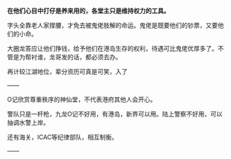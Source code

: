 **在他们心目中打仔是养来用的，各堂主只是维持权力的工具。**

字头全靠老人家撑腰，才免去被鬼佬肢解的命运。鬼佬是既要他们的钞票，又要他们的小命。

大圈龙答应让他们挣钱，给予他们在港岛生存的权利，待遇可比鬼佬优厚多了。不管是为帮衬谁，龙哥发的话，都必须去办。

再计较江湖地位，辈分资历可真是可笑，入了

——

O记欣赏尊重秩序的神仙堂，不代表港府其他人会开心。

警队只是一杆枪，九龙O记不好用，有港岛，新界可以用。陆上警察不好用，可以抽调水警上岸。

还有海关，ICAC等纪律部队，相互制衡。

——

